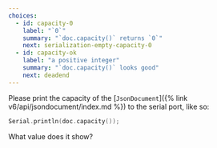 ```yaml
---
choices:
  - id: capacity-0
    label: "`0`"
    summary: "`doc.capacity()` returns `0`"
    next: serialization-empty-capacity-0
  - id: capacity-ok
    label: "a positive integer"
    summary: "`doc.capacity()` looks good"
    next: deadend
---
```


Please print the capacity of the [`JsonDocument`]({% link v6/api/jsondocument/index.md %}) to the serial port, like so:

```c++
Serial.println(doc.capacity());
```

What value does it show?